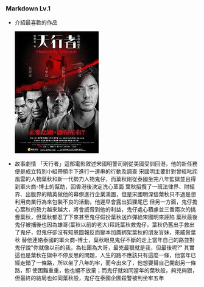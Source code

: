 ### Markdown Lv.1

* 介紹最喜歡的作品

  ![](/ImageFolder/Heavenly_Mission_poster.jpg)
* 故事劇情
 「天行者」這部電影敘述宋國明警司剛從美國受訓回港，他的新任務便是成立特別小組帶領手下進行一連串的行動及調查
  宋國明主要針對曾經叱詫風雲的人物葉秋和新一代勢力人物鬼仔，而葉秋剛從泰國坐完八年監獄並且得到軍火商-博士的幫助，回香港後決定洗心革面
  葉秋招攬了一班法律界、財經界、出版界的精英做他的幕僚進行企業鴻圖，但是宋國明深信葉秋只不過是想利用商業行為來包裝不良的活動，他遲早會露出狐狸尾巴
  但另一方面，鬼仔擔心葉秋的勢力越來越大，將會威脅到他的利益，鬼仔處心積慮並三番兩次的挑釁葉秋，但葉秋都忍了下來甚至鬼仔假扮葉秋送炸彈給宋國明來誣陷 
  葉秋最後鬼仔被捕後也因為雄哥(葉秋以前的老大)拜託葉秋救鬼仔，葉秋仍舊出手救出了鬼仔，但鬼仔卻沒有知恩圖報反而變本加厲綁架葉秋的朋友盲妹，來威脅葉秋
  替他連絡泰國的軍火商-博士，葉秋眼見鬼仔不斷的走上當年自己的路並對鬼仔說"你就像以前的我，為社團為大哥，最兇最狠就是我，但最後呢?"
  其實這也是葉秋在獄中不停反思的問題，人生的路不應該只有這麼一條，他當年已經走錯了一條路，所以坐了八年的牢，而今出來了，他想要替自己開創另一條路，即
  使困難重重，他也絕不放棄；而鬼仔就如同當年的葉秋般，夠兇夠狠，但最終的結局也如同葉秋般，鬼仔在泰國企圖殺警被判坐牢五年
